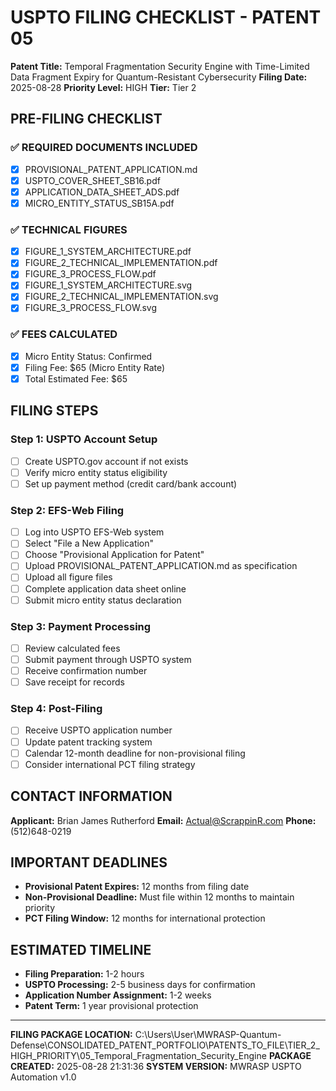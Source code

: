 # USPTO FILING CHECKLIST - PATENT 05

**Patent Title:** Temporal Fragmentation Security Engine with Time-Limited Data Fragment Expiry for Quantum-Resistant Cybersecurity
**Filing Date:** 2025-08-28
**Priority Level:** HIGH
**Tier:** Tier 2

## PRE-FILING CHECKLIST

### ✅ REQUIRED DOCUMENTS INCLUDED
- [x] PROVISIONAL_PATENT_APPLICATION.md
- [x] USPTO_COVER_SHEET_SB16.pdf
- [x] APPLICATION_DATA_SHEET_ADS.pdf
- [x] MICRO_ENTITY_STATUS_SB15A.pdf

### ✅ TECHNICAL FIGURES
- [x] FIGURE_1_SYSTEM_ARCHITECTURE.pdf
- [x] FIGURE_2_TECHNICAL_IMPLEMENTATION.pdf
- [x] FIGURE_3_PROCESS_FLOW.pdf
- [x] FIGURE_1_SYSTEM_ARCHITECTURE.svg
- [x] FIGURE_2_TECHNICAL_IMPLEMENTATION.svg
- [x] FIGURE_3_PROCESS_FLOW.svg

### ✅ FEES CALCULATED
- [x] Micro Entity Status: Confirmed
- [x] Filing Fee: $65 (Micro Entity Rate)
- [x] Total Estimated Fee: $65

## FILING STEPS

### Step 1: USPTO Account Setup
- [ ] Create USPTO.gov account if not exists
- [ ] Verify micro entity status eligibility
- [ ] Set up payment method (credit card/bank account)

### Step 2: EFS-Web Filing
- [ ] Log into USPTO EFS-Web system
- [ ] Select "File a New Application" 
- [ ] Choose "Provisional Application for Patent"
- [ ] Upload PROVISIONAL_PATENT_APPLICATION.md as specification
- [ ] Upload all figure files
- [ ] Complete application data sheet online
- [ ] Submit micro entity status declaration

### Step 3: Payment Processing  
- [ ] Review calculated fees
- [ ] Submit payment through USPTO system
- [ ] Receive confirmation number
- [ ] Save receipt for records

### Step 4: Post-Filing
- [ ] Receive USPTO application number
- [ ] Update patent tracking system
- [ ] Calendar 12-month deadline for non-provisional filing
- [ ] Consider international PCT filing strategy

## CONTACT INFORMATION

**Applicant:** Brian James Rutherford
**Email:** Actual@ScrappinR.com
**Phone:** (512)648-0219

## IMPORTANT DEADLINES

- **Provisional Patent Expires:** 12 months from filing date
- **Non-Provisional Deadline:** Must file within 12 months to maintain priority
- **PCT Filing Window:** 12 months for international protection

## ESTIMATED TIMELINE

- **Filing Preparation:** 1-2 hours
- **USPTO Processing:** 2-5 business days for confirmation  
- **Application Number Assignment:** 1-2 weeks
- **Patent Term:** 1 year provisional protection

---

**FILING PACKAGE LOCATION:** C:\Users\User\MWRASP-Quantum-Defense\CONSOLIDATED_PATENT_PORTFOLIO\PATENTS_TO_FILE\TIER_2_HIGH_PRIORITY\05_Temporal_Fragmentation_Security_Engine
**PACKAGE CREATED:** 2025-08-28 21:31:36
**SYSTEM VERSION:** MWRASP USPTO Automation v1.0
